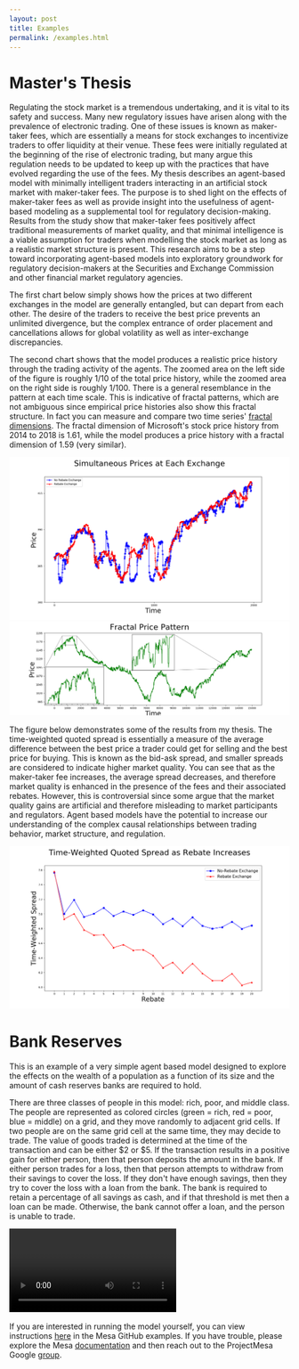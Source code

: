 ```yaml
---
layout: post
title: Examples
permalink: /examples.html
---
```


# Master's Thesis

Regulating the stock market is a tremendous undertaking, and it is vital to its safety and success. Many new regulatory issues have arisen along with the prevalence of electronic trading. One of these issues is known as maker-taker fees, which are essentially a means for stock exchanges to incentivize traders to offer liquidity at their venue. These fees were initially regulated at the beginning of the rise of electronic trading, but many argue this regulation needs to be updated to keep up with the practices that have evolved regarding the use of the fees. My thesis describes an agent-based model with minimally intelligent traders interacting in an artificial stock market with maker-taker fees. The purpose is to shed light on the effects of maker-taker fees as well as provide insight into the usefulness of agent-based modeling as a supplemental tool for regulatory decision-making. Results from the study show that maker-taker fees positively affect traditional measurements of market quality, and that minimal intelligence is a viable assumption for traders when modelling the stock market as long as a realistic market structure is present. This research aims to be a step toward incorporating agent-based models into exploratory groundwork for regulatory decision-makers at the Securities and Exchange Commission and other financial market regulatory agencies.  

The first chart below simply shows how the prices at two different exchanges in the model are generally entangled, but can depart from each other. The desire of the traders to receive the best price prevents an unlimited divergence, but the complex entrance of order placement and cancellations allows for global volatility as well as inter-exchange discrepancies.  

The second chart shows that the model produces a realistic price history through the trading activity of the agents. The zoomed area on the left side of the figure is roughly 1/10 of the total price history, while the zoomed area on the right side is roughly 1/100. There is a general resemblance in the pattern at each time scale. This is indicative of fractal patterns, which are not ambiguous since empirical price histories also show this fractal structure. In fact you can measure and compare two time series' [fractal dimensions](https://www.stat.washington.edu/sites/default/files/files/reports/2010/tr577.pdf). The fractal dimension of Microsoft's stock price history from 2014 to 2018 is 1.61, while the model produces a price history with a fractal dimension of 1.59 (very similar).

![Price Match](/images/PriceMatch.png) ![Fractal Price](/images/FractalPrice.png)  

The figure below demonstrates some of the results from my thesis. The time-weighted quoted spread is essentially a measure of the average difference between the best price a trader could get for selling and the best price for buying. This is known as the bid-ask spread, and smaller spreads are considered to indicate higher market quality. You can see that as the maker-taker fee increases, the average spread decreases, and therefore market quality is enhanced in the presence of the fees and their associated rebates. However, this is controversial since some argue that the market quality gains are artificial and therefore misleading to market participants and regulators. Agent based models have the potential to increase our understanding of the complex causal relationships between trading behavior, market structure, and regulation.

![Time Weighted Quoted Spread](/images/TWQS.png)

# Bank Reserves

This is an example of a very simple agent based model designed to explore the effects on the wealth of a population as a function of its size and the amount of cash reserves banks are required to hold.  

There are three classes of people in this model: rich, poor, and middle class. The people are represented as colored circles (green = rich, red = poor, blue = middle) on a grid, and they move randomly to adjacent grid cells. If two people are on the same grid cell at the same time, they may decide to trade. The value of goods traded is determined at the time of the transaction and can be either $2 or $5. If the transaction results in a positive gain for either person, then that person deposits the amount in the bank. If either person trades for a loss, then that person attempts to withdraw from their savings to cover the loss. If they don't have enough savings, then they try to cover the loss with a loan from the bank. The bank is required to retain a percentage of all savings as cash, and if that threshold is met then a loan can be made. Otherwise, the bank cannot offer a loan, and the person is unable to trade.

![Bank Reserves Model](/images/bank_reserves_short.mov)  

If you are interested in running the model yourself, you can view instructions [here](https://github.com/charlieroecss/mesa/tree/master/examples/bank_reserves) in the Mesa GitHub examples. If you have trouble, please explore the Mesa [documentation](http://mesa.readthedocs.org/en/latest/) and then reach out to the ProjectMesa Google [group](https://groups.google.com/d/forum/projectmesa).